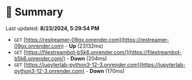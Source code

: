 # 📖 Summary
Last updated: **8/23/2024, 5:29:54 PM**

- `GET` [https://restreamer-09gx.onrender.com](https://restreamer-09gx.onrender.com) - **Up** (23132ms)
- `GET` [https://filestreambot-b5k6.onrender.com/](https://filestreambot-b5k6.onrender.com/) - **Down** (204ms)
- `GET` [https://jupyterlab-python3-12-3.onrender.com](https://jupyterlab-python3-12-3.onrender.com) - **Down** (170ms)
